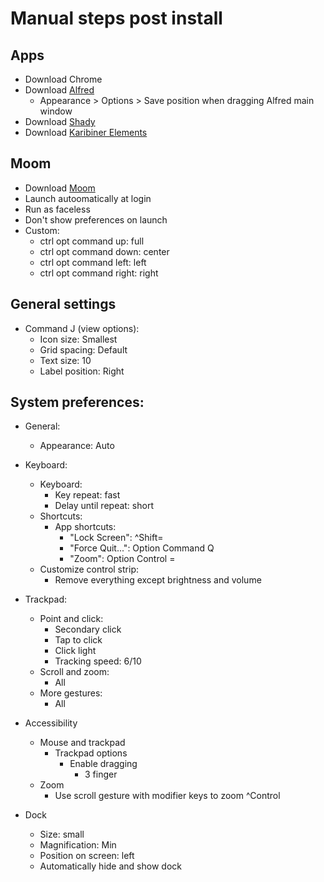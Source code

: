 # Manual steps post install

## Apps
  - Download Chrome
  - Download [Alfred](https://www.alfredapp.com/)
      - Appearance > Options > Save position when dragging Alfred main window
  - Download [Shady](https://download.cnet.com/Shady/3000-2094_4-75784600.html)
  - Download [Karibiner Elements](https://karabiner-elements.pqrs.org/)

## Moom
  - Download [Moom](https://manytricks.com/moom/)
  - Launch autoomatically at login
  - Run as faceless
  - Don't show preferences on launch
  - Custom:
      - ctrl opt command up: full
      - ctrl opt command down: center
      - ctrl opt command left: left
      - ctrl opt command right: right

## General settings

  - Command J (view options):
      - Icon size: Smallest
      - Grid spacing: Default
      - Text size: 10
      - Label position: Right

## System preferences:

  - General:
      - Appearance: Auto

  - Keyboard:
      - Keyboard:
          - Key repeat: fast
          - Delay until repeat: short
      - Shortcuts:
          - App shortcuts:
              - "Lock Screen": ^Shift=
              - "Force Quit...": Option Command Q
              - "Zoom": Option Control =
      - Customize control strip:
          - Remove everything except brightness and volume

  - Trackpad:
      - Point and click:
          - Secondary click
          - Tap to click
          - Click light
          - Tracking speed: 6/10
      - Scroll and zoom:
          - All
      - More gestures:
          - All

  - Accessibility
      - Mouse and trackpad
          - Trackpad options
              - Enable dragging
                  - 3 finger
      - Zoom
          - Use scroll gesture with modifier keys to zoom ^Control

  - Dock
      - Size: small
      - Magnification: Min
      - Position on screen: left
      - Automatically hide and show dock


